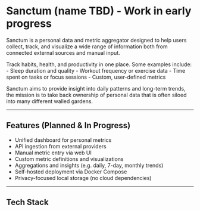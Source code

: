 
# Sanctum (name TBD) - Work in early progress

Sanctum is a personal data and metric aggregator designed to help users collect, track, and visualize a wide range of information both from connected external sources and manual input.

Track habits, health, and productivity in one place. Some examples include:
	- Sleep duration and quality
	- Workout frequency or exercise data
	- Time spent on tasks or focus sessions
	- Custom, user-defined metrics

Sanctum aims to provide insight into daily patterns and long-term trends, the mission is to take back ownership of personal data that is often siloed into many different walled gardens. 

---

## Features (Planned & In Progress)
 - Unified dashboard for personal metrics
 - API ingestion from external providers
 - Manual metric entry via web UI
 - Custom metric definitions and visualizations
 - Aggregations and insights (e.g. daily, 7-day, monthly trends)
 - Self-hosted deployment via Docker Compose
 - Privacy-focused local storage (no cloud dependencies)

---

## Tech Stack
